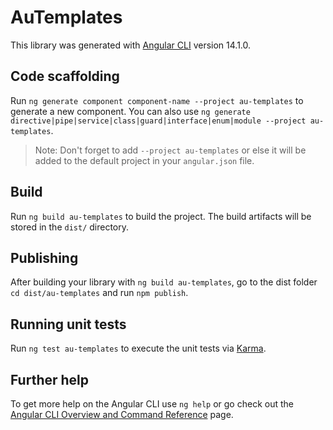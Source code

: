 # AuTemplates

This library was generated with [Angular CLI](https://github.com/angular/angular-cli) version 14.1.0.

## Code scaffolding

Run `ng generate component component-name --project au-templates` to generate a new component. You can also use `ng generate directive|pipe|service|class|guard|interface|enum|module --project au-templates`.
> Note: Don't forget to add `--project au-templates` or else it will be added to the default project in your `angular.json` file. 

## Build

Run `ng build au-templates` to build the project. The build artifacts will be stored in the `dist/` directory.

## Publishing

After building your library with `ng build au-templates`, go to the dist folder `cd dist/au-templates` and run `npm publish`.

## Running unit tests

Run `ng test au-templates` to execute the unit tests via [Karma](https://karma-runner.github.io).

## Further help

To get more help on the Angular CLI use `ng help` or go check out the [Angular CLI Overview and Command Reference](https://angular.io/cli) page.
